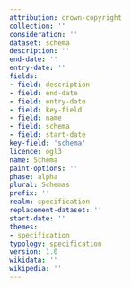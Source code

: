 ```yaml
---
attribution: crown-copyright
collection: ''
consideration: ''
dataset: schema
description: ''
end-date: ''
entry-date: ''
fields:
- field: description
- field: end-date
- field: entry-date
- field: key-field
- field: name
- field: schema
- field: start-date
key-field: 'schema'
licence: ogl3
name: Schema
paint-options: ''
phase: alpha
plural: Schemas
prefix: ''
realm: specification
replacement-dataset: ''
start-date: ''
themes:
- specification
typology: specification
version: 1.0
wikidata: ''
wikipedia: ''
---
```

